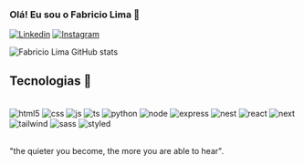 ### Olá! Eu sou o Fabricio Lima 🗿

[![Linkedin](https://img.shields.io/badge/LinkedIn-0077B5?style=for-the-badge&logo=linkedin&logoColor=white)](https://www.linkedin.com/in/fabricio-de-lima-costa-087740202/)
[![Instagram](https://img.shields.io/badge/Instagram-E4405F?style=for-the-badge&logo=instagram&logoColor=white)](https://www.instagram.com/fabricio__lc/)

![Fabricio Lima GitHub stats](https://github-readme-stats.vercel.app/api?username=fabricio-lima&show_icons=true&theme=cobalt)

## Tecnologias 🚀

<div style="display: inline_block"><br/>
   <img align="center" alt="html5" src="https://img.shields.io/badge/HTML-E54B25?style=for-the-badge&logo=html5&logoColor=white">
   <img align="center" alt="css" src="https://img.shields.io/badge/CSS3-1572B6?style=for-the-badge&logo=css3&logoColor=white">
   <img align="center" alt="js" src="https://img.shields.io/badge/JavaScript-F7DF1E?style=for-the-badge&logo=javascript&logoColor=black">
   <img align="center" alt="ts" src="https://img.shields.io/badge/TypeScript-007ACC?style=for-the-badge&logo=typescript&logoColor=white">
   <img align="center" alt="python" src="https://img.shields.io/badge/Python-3776AB?style=for-the-badge&logo=python&logoColor=white">
   <img align="center" alt="node" src="https://img.shields.io/badge/Node.js-43853D?style=for-the-badge&logo=node.js&logoColor=white">
   <img align="center" alt="express" src="https://img.shields.io/badge/Express.js-404D59?style=for-the-badge">
   <img align="center" alt="nest" src="https://img.shields.io/badge/NestJS-FFF?style=for-the-badge&logo=nestjs&logoColor=EA2845">
   <img align="center" alt="react" src="https://img.shields.io/badge/React-20232A?style=for-the-badge&logo=react&logoColor=61DAFB">
   <img align="center" alt="next" src="https://img.shields.io/badge/Next.js-00000F?style=for-the-badge&logo=next.js&logoColor=white">
   <img align="center" alt="tailwind" src="https://img.shields.io/badge/Tailwind_CSS-38B2AC?style=for-the-badge&logo=tailwind-css&logoColor=white">
   <img align="center" alt="sass" src="https://img.shields.io/badge/Sass-CC6699?style=for-the-badge&logo=sass&logoColor=white">
   <img align="center" alt="styled" src="https://img.shields.io/badge/styled--components-DB7093?style=for-the-badge&logo=styled-components&logoColor=white">
   <!--<img align="center" alt="django" src="https://img.shields.io/badge/Django-092E20?style=for-the-badge&logo=django&logoColor=white">-->
</div><br/>

"the quieter you become, the more you are able to hear".
















